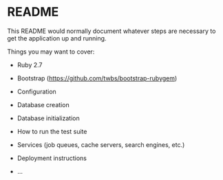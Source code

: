 # README

This README would normally document whatever steps are necessary to get the
application up and running.

Things you may want to cover:

* Ruby 2.7

* Bootstrap (https://github.com/twbs/bootstrap-rubygem)

* Configuration

* Database creation

* Database initialization

* How to run the test suite

* Services (job queues, cache servers, search engines, etc.)

* Deployment instructions

* ...
